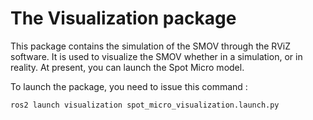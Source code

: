 # The Visualization package

This package contains the simulation of the SMOV through the RViZ software. It is used to visualize the SMOV whether in a simulation, or in reality. At present, you can launch the Spot Micro model.

To launch the package, you need to issue this command : 
```bash
ros2 launch visualization spot_micro_visualization.launch.py
```
